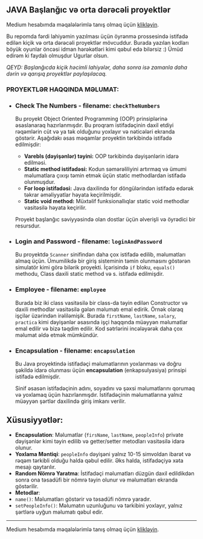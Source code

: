 ## JAVA Başlanğıc və orta dərəcəli proyektlər

Medium hesabımda məqalələrimlə tanış olmaq üçün [klikləyin](https://medium.com/@rasuljangirli).

Bu repomda fərdi lahiyəmin yazılması üçün öyrənmə prossesində istifadə edilən kiçik və orta dərəcəli proyektlər mövcuddur. Burada yazılan kodları böyük oyunlar öncəsi idman hərəkətləri kimi qəbul edə bilərsiz :) Ümüd edirəm ki faydalı olmuşdur Ugurlar olsun.

_QEYD: Başlanğıcda kiçik həcimli lahiyələr, daha sonra isə zamanla daha dərin və qarışıq proyektlər paylaşılacaq._

### PROYEKTLƏR HAQQINDA MƏLUMAT:

- ### Check The Numbers - filename: `checkTheNumbers`

  Bu proyekt Object Oriented Programming (OOP) prinsiplərinə əsaslanaraq hazırlanmışdır. Bu proqram istifadəçinin daxil etdiyi rəqəmlərin cüt və ya tək olduğunu yoxlayır və nəticələri ekranda göstərir. Aşağıdakı əsas məqamlar proyektin tərkibində istifadə edilmişdir:

  - **Varebls (dəyişənlər) təyini:** OOP tərkibində dəyişənlərin idarə edilməsi.
  - **Static method istifadəsi:** Kodun səmərəliliyini artırmaq və ümumi məlumatlara çıxışı təmin etmək üçün static methodlardan istifadə olunmuşdur.
  - **For loop istifadəsi:** Java daxilində for döngülərindən istifadə edərək təkrar əməliyyatlar həyata keçirilmişdir.
  - **Static void method:** Müxtəlif funksionallıqlar static void methodlar vasitəsilə həyata keçirilir.

  Proyekt başlanğıc səviyyəsində olan dostlar üçün əlverişli və öyrədici bir resursdur.

- ### Login and Password - filename: `loginAndPassword`

  Bu proyektdə `Scanner` sinifindən daha çox istifadə edilib, məlumatları almaq üçün. Ümumilikdə bir giriş sisteminin təmin olunmasını göstərən simulatör kimi görə bilərik proyekti. İçərisində `if` bloku, `equals()` methodu, Class daxili static method və s. istifadə edilmişdir.

- ### Employee - filename: `employee`

  Burada biz iki class vasitəsilə bir class-da təyin edilən Constructor və daxili methodlar vasitəsilə gələn məlumatı emal edirik. Örnək olaraq işçilər üzərindən irəliləmişik. Burada `firstName`, `lastName`, `salary`, `practica` kimi dəyişənlər əsasında işçi haqqında müəyyən məlumatlar emal edilir və bizə təqdim edilir. Kod sətrlərini incələyərək daha çox məlumat əldə etmək mümkündür.

- ### Encapsulation - filename: `encapsulation`

  Bu Java proyektində istifadəçi məlumatlarının yoxlanması və doğru şəkildə idarə olunması üçün **encapsulation** (enkapsulyasiya) prinsipi istifadə edilmişdir.

  Sinif əsasən istifadəçinin adını, soyadını və şəxsi məlumatlarını qorumaq və yoxlamaq üçün hazırlanmışdır. İstifadəçinin məlumatlarına yalnız müəyyən şərtlər daxilində giriş imkanı verilir.

 ## Xüsusiyyətlər:

  - **Encapsulation**: Məlumatlar (`firsName`, `lastName`, `peopleInfo`) private dəyişənlər kimi təyin edilib və getter/setter metodları vasitəsilə idarə olunur.
  - **Yoxlama Məntiqi**: `peopleInfo` dəyişəni yalnız 10-15 simvoldan ibarət və rəqəm tərkibli olduğu halda qəbul edilir. Əks halda, istifadəçiyə xəta mesajı qaytarılır.
  - **Random Nömrə Yaratma**: İstifadəçi məlumatları düzgün daxil edildikdən sonra ona təsadüfi bir nömrə təyin olunur və məlumatları ekranda göstərilir.
  - **Metodlar**:
  - `name()`: Məlumatları göstərir və təsadüfi nömrə yaradır.
  - `setPeopleInfo()`: Məlumatın uzunluğunu və tərkibini yoxlayır, yalnız şərtlərə uyğun məlumatı qəbul edir.




---

Medium hesabımda məqalələrimlə tanış olmaq üçün [klikləyin](https://medium.com/@rasuljangirli).
